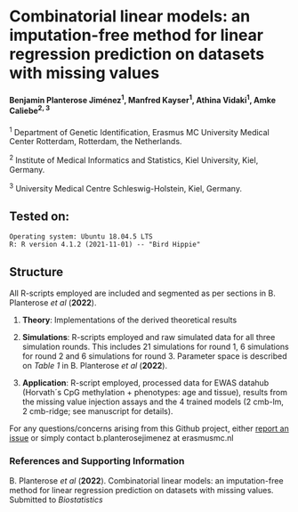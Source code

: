 # Combinatorial linear models: an imputation-free method for linear regression prediction on datasets with missing values 

#### Benjamin Planterose Jiménez<sup>1</sup>, Manfred Kayser<sup>1</sup>, Athina Vidaki<sup>1</sup>, Amke Caliebe<sup>2, 3</sup>

<sup>1</sup> Department of Genetic Identification, Erasmus MC University Medical Center Rotterdam, Rotterdam, the Netherlands.

<sup>2</sup> Institute of Medical Informatics and Statistics, Kiel University, Kiel, Germany.

<sup>3</sup> University Medical Centre Schleswig-Holstein, Kiel, Germany.


## Tested on:

    Operating system: Ubuntu 18.04.5 LTS
    R: R version 4.1.2 (2021-11-01) -- "Bird Hippie"

## Structure

All R-scripts employed are included and segmented as per sections in B. Planterose *et al* (**2022**).

  1) **Theory**: Implementations of the derived theoretical results
  
  2) **Simulations**: R-scripts employed and raw simulated data for all three simulation rounds. This includes 21 simulations 
for round 1, 6 simulations for round 2 and 6 simulations for round 3. Parameter space is described on *Table 1* in B. Planterose *et al* (**2022**).
  
  3) **Application**: R-script employed, processed data for EWAS datahub (Horvath´s CpG methylation + phenotypes: age and tissue), results from the missing value injection  assays and the 4 trained models (2 cmb-lm, 2 cmb-ridge; see manuscript for details).
  

For any questions/concerns arising from this Github project, either [report an issue](https://github.com/BenjaminPlanterose/cmblm/issues) or simply contact b.planterosejimenez at erasmusmc.nl

### References and Supporting Information
B. Planterose *et al* (**2022**). Combinatorial linear models: an imputation-free method for linear regression prediction on datasets with missing values. Submitted to *Biostatistics*






